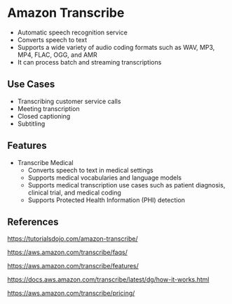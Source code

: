 # Amazon Transcribe

- Automatic speech recognition service
- Converts speech to text
- Supports a wide variety of audio coding formats such as WAV, MP3, MP4, FLAC, OGG, and AMR
- It can process batch and streaming transcriptions

## Use Cases

- Transcribing customer service calls
- Meeting transcription
- Closed captioning
- Subtitling

## Features

- Transcribe Medical
    - Converts speech to text in medical settings
    - Supports medical vocabularies and language models
    - Supports medical transcription use cases such as patient diagnosis, clinical trial, and medical coding
    - Supports Protected Health Information (PHI) detection

## References

https://tutorialsdojo.com/amazon-transcribe/

https://aws.amazon.com/transcribe/faqs/

https://aws.amazon.com/transcribe/features/

https://docs.aws.amazon.com/transcribe/latest/dg/how-it-works.html

https://aws.amazon.com/transcribe/pricing/
